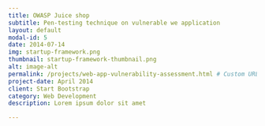 ```yaml
---
title: OWASP Juice shop
subtitle: Pen-testing technique on vulnerable we application
layout: default
modal-id: 5
date: 2014-07-14
img: startup-framework.png
thumbnail: startup-framework-thumbnail.png
alt: image-alt
permalink: /projects/web-app-vulnerability-assessment.html # Custom URL for the post
project-date: April 2014
client: Start Bootstrap
category: Web Development
description: Lorem ipsum dolor sit amet

---
```

